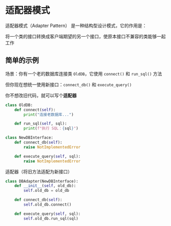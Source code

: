 # 适配器模式

适配器模式（Adapter Pattern） 是一种结构型设计模式，它的作用是：

将一个类的接口转换成客户端期望的另一个接口，使原本接口不兼容的类能够一起工作

## 简单的示例

场景：你有一个老的数据库连接类 `OldDB`，它使用 `connect()` 和 `run_sql()` 方法

但你现在想统一使用新接口：`connect_db()` 和 `execute_query()`

你不想改旧代码，就可以写个**适配器**


```python
class OldDB:
    def connect(self):
        print("连接老数据库...")

    def run_sql(self, sql):
        print(f"执行 SQL：{sql}")
```


```python
class NewDBInterface:
    def connect_db(self):
        raise NotImplementedError

    def execute_query(self, sql):
        raise NotImplementedError
```

适配器（将旧方法适配为新接口）

```python
class DBAdapter(NewDBInterface):
    def __init__(self, old_db):
        self.old_db = old_db

    def connect_db(self):
        self.old_db.connect()

    def execute_query(self, sql):
        self.old_db.run_sql(sql)
```

